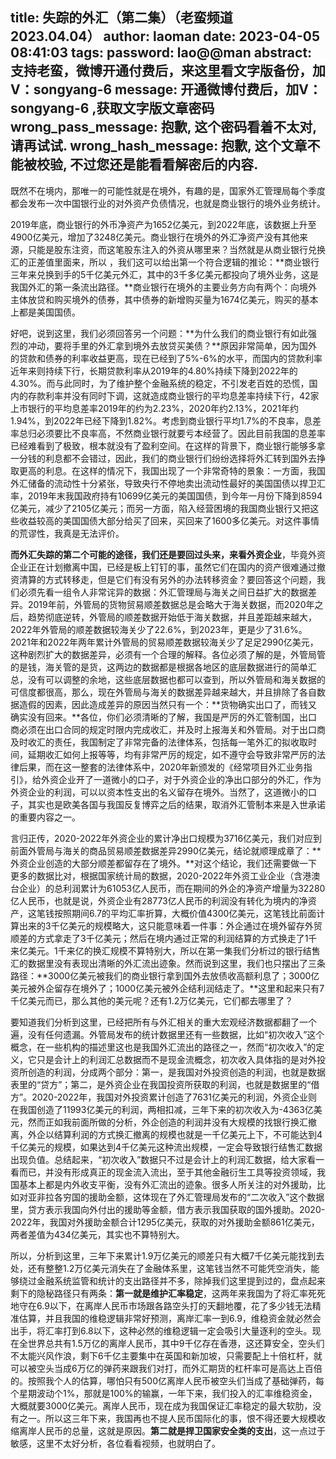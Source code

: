 title: 失踪的外汇（第二集）（老蛮频道 2023.04.04）
author: laoman
date: 2023-04-05 08:41:03
tags:
password: lao@@man
abstract: 支持老蛮，微博开通付费后，来这里看文字版备份，加V：songyang-6
message: 开通微博付费后，加V：songyang-6 ,获取文字版文章密码
wrong_pass_message: 抱歉, 这个密码看着不太对, 请再试试.
wrong_hash_message: 抱歉, 这个文章不能被校验, 不过您还是能看看解密后的内容.
---
既然不在境内，那唯一的可能性就是在境外，<!--more-->有趣的是，国家外汇管理局每个季度都会发布一次中国银行业的对外资产负债情况，也就是商业银行的境外业务统计。

2019年底，商业银行的外币净资产为1652亿美元，到2022年底，该数据上升至4900亿美元，增加了3248亿美元。商业银行在境外的外汇净资产没有其他来源，只能是股东注资，而这笔股东注入的外资从哪里来？当然就是从商业银行兑换汇的正差值里面来，所以 ，我们这可以给出第一个符合逻辑的推论：**商业银行三年来兑换到手的5千亿美元外汇，其中的3千多亿美元都投向了境外业务，这是我国外汇的第一条流出路径。**商业银行在境外的主要业务方向有两个：向境外主体放贷和购买境外的债券，其中债券的新增购买量为1674亿美元，购买的基本上都是美国国债。

好吧，说到这里，我们必须回答另一个问题：**为什么我们的商业银行有如此强烈的冲动，要将手里的外汇拿到境外去放贷买美债？**原因非常简单，因为国外的贷款和债券的利率收益更高，现在已经到了5%-6%的水平，而国内的贷款利率近年来则持续下行，长期贷款利率从2019年的4.80%持续下降到2022年的4.30%。而与此同时，为了维护整个金融系统的稳定，不引发老百姓的恐慌，国内的存款利率并没有同时下调，这就造成商业银行的平均息差率持续下行，42家上市银行的平均息差率2019年的约为2.23%，2020年约2.13%，2021年约1.94%，到2022年已经下降到1.82%。考虑到商业银行平均1.7%的不良率，息差率总归必须要比不良率高，不然商业银行就要亏本经营了。因此目前我国的息差率已经难看到了极致，根本就没有了盈利空间。在这样的背景下，商业银行能够多拿一分钱的利息都不会错过，因此，我们的商业银行们纷纷选择将外汇转到国外去挣取更高的利息。在这样的情况下，我国出现了一个非常奇特的景象：一方面，我国外汇储备的流动性十分紧张，导致央行不停地卖出流动性最好的美国国债以捍卫汇率，2019年末我国政府持有10699亿美元的美国国债，到今年一月份下降到8594亿美元，减少了2105亿美元；而另一方面，陷入经营困境的我国商业银行又把这些收益较高的美国国债大部分给买了回来，买回来了1600多亿美元。对这件事情的荒谬性，我真是无法评价。

**而外汇失踪的第二个可能的途径，我们还是要回过头来，来看外资企业**，毕竟外资企业正在计划撤离中国，已经是板上钉钉的事，虽然它们在国内的资产很难通过撤资清算的方式转移走，但是它们有没有另外的办法转移资金？要回答这个问题，我们必须先看一组令人非常诧异的数据：外汇管理局与海关之间日益扩大的数据差异。2019年前，外管局的货物贸易顺差数据总是会略大于海关数据，而2020年之后，趋势彻底逆转，外管局的顺差数据开始低于海关数据，并且差距越来越大，2022年外管局的顺差数据较海关少了22.6%，到2023年，更是少了31.6%。2021年和2022年两年累计外管局的贸易顺差数据较海关少了足足2990亿美元，这种剧烈扩大的数据差异，必须有一个合理的解释。各位必须了解的是，外管局管的是钱，海关管的是货，这两边的数据都是根据各地区的底层数据进行的简单汇总，没有可以调整的余地，这些底层数据也都可以查到，所以外管局和海关数据的可信度都很高，那么，现在外管局与海关的数据差异越来越大，并且排除了各自数据造假的因素，因此造成差异的原因当然只有一个：**货物确实出口了，而钱又确实没有回来。**各位，你们必须清晰的了解，我国是严厉的外汇管制国，出口商必须在出口合同的规定时限内完成收汇，并及时上报海关和外管局。对于出口商及时收汇的责任，我国制定了非常完备的法律体系，包括每一笔外汇的拟收取时间，延期收汇如何上报等等，均有非常严厉的规定，如不遵守会导致非常严厉的法律后果，而在这一整套的法律体系中，2020年新颁发的《经常项目外汇业务指引》，给外资企业开了一道微小的口子，对于外资企业的净出口部分的外汇，作为外资企业的利润，可以以资本性支出的名义留存在境外。当然了，这道微小的口子，其实也是欧美各国与我国反复博弈之后的结果，取消外汇管制本来是入世承诺的重要内容之一。

言归正传，2020-2022年外资企业的累计净出口规模为3716亿美元，我们对应到前面外管局与海关的商品贸易顺差数据差异2990亿美元，结论就顺理成章了：**外资企业创造的大部分顺差都留存在了境外。**对这个结论，我们还需要做一下更多的数据比对，根据国家统计局的数据，2020-2022年外资工业企业（含港澳台企业）的总利润累计为61053亿人民币，而在期间的外企的净资产增量为32280亿人民币，也就是说，外资企业有28773亿人民币的利润没有转化为境内的净资产，这笔钱按照期间6.7的平均汇率折算，大概价值4300亿美元，这笔钱比前面计算出来的3千亿美元的规模略大，这只能意味着一件事：外企通过在境外留存外贸顺差的方式拿走了3千亿美元；然后在境内通过正常的利润结算的方式换走了1千来亿美元。1千来亿的换汇规模不算特别大，所以在第一集我们分析过的银行结售汇的数据里没有表现出清晰的外汇流出迹象。然而说到这里，我们也只摆出了三条路径：**3000亿美元被我们的商业银行拿到国外去放债收高额利息了；3000亿美元被外企留存在境外了；1000亿美元被外企结利润结走了。**这里和起来只有7千亿美元而已，那么其他的美元呢？还有1.2万亿美元，它们都去哪里了？

要知道我们分析到这里，已经把所有与外汇相关的重大宏观经济数据都翻了一个遍，没有任何遗漏。外管局发布的统计数据里还有一些数据，比如“初次收入”这个概念，在一些机构的描述里这也是我国外汇流出的路径之一，然而“初次收入”的定义，它只是会计上的利润汇总数据而不是现金流概念，初次收入具体指的是对外投资所创造的利润，分成两个部分：第一，是我国对外投资创造的利润，也就是数据表里的“贷方”；第二，是外资企业在我国投资所获取的利润，也就是数据里的“借方”。2020-2022年，我国对外投资累计创造了7631亿美元的利润，外资企业则在我国创造了11993亿美元的利润，两相扣减，三年下来的初次收入为-4363亿美元，然而正如我前面所做的分析，外企创造的利润并没有大规模的找银行换汇撤离，外企以结算利润的方式换汇撤离的规模也就是一千亿美元上下，不可能达到4千亿美元的规模，如果达到4千亿美元这种流出规模，一定会导致银行结售汇数据出现负值。总结起来，“初次收入”数据只不过是会计上的利润汇数据，给大家看一看而已，并没有形成真正的现金流入流出，至于其他金融衍生工具等投资领域，我国基本上都是内外收支平衡，没有外汇流出的迹象。很多人所关注的对外援助，比如对亚非拉各穷国的援助金额，这体现在了外汇管理局发布的“二次收入”这个数据里，贷方表示我国向外付出的援助等金额，借方表示我国获取的国外援助。2020-2022年，我国对外援助金额合计1295亿美元，获取的对外援助金额861亿美元，两者差值为434亿美元，其实也不算特别大。

所以，分析到这里，三年下来累计1.9万亿美元的顺差只有大概7千亿美元能找到去处，还有整整1.2万亿美元消失在了金融体系里，这笔钱当然不可能凭空消失，能够绕过金融系统监管和统计的支出路径并不多，除掉我们这里提到过的，盘点起来剩下的隐秘路径只有两条：**第一就是维护汇率稳定**，这两年来我国为了将汇率死死地守在6.9以下，在离岸人民币市场跟各路空头打的天翻地覆，花了多少钱无法精准估算，并且我国的维稳逻辑非常好预测，离岸汇率一到6.9，维稳资金就必然会出手，将汇率打到6.8以下，这种必然的维稳逻辑一定会吸引大量逐利的空头。现在全世界总共有1.5万亿的离岸人民币，其中9千亿存在香港，这还算安全，空头们不太能兴风作浪，剩下6千亿主要集中在英国和新加坡，只需要配上十倍杠杆，就可以被空头当成6万亿的弹药来跟我们对打，而外汇期货的杠杆率可是高达上百倍的。按照我个人的估算，哪怕只有500亿离岸人民币被空头们当成了基础弹药，每个星期波动个1%，那就是100%的输赢，一年下来，我们投入的汇率维稳资金，大概就要3000亿美元。离岸人民币，现在成为我国保证汇率稳定的最大软肋，没有之一。所以这三年下来，我国再也不提人民币国际化的事，恨不得还要大规模收缩离岸人民币的总量，这就是原因。**第二就是捍卫国家安全类的支出**，这一点过于敏感，这里不太好分析，各位看看视频，也就明白了。